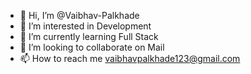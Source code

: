 - 👋 Hi, I’m @Vaibhav-Palkhade
- 👀 I’m interested in Development 
- 🌱 I’m currently learning Full Stack
- 💞️ I’m looking to collaborate on Mail
- 📫 How to reach me vaibhavpalkhade123@gmail.com

<!---
Palkhade/Palkhade is a ✨ special ✨ repository because its `README.md` (this file) appears on your GitHub profile.
You can click the Preview link to take a look at your changes.
--->

